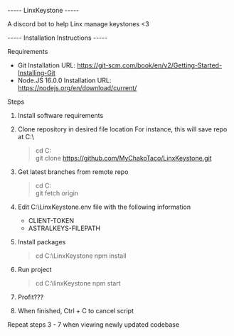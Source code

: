 ----- LinxKeystone -----

A discord bot to help Linx manage keystones <3

----- Installation Instructions -----

Requirements
  - Git
    Installation URL: https://git-scm.com/book/en/v2/Getting-Started-Installing-Git
  - Node.JS 16.0.0
    Installation URL: https://nodejs.org/en/download/current/

Steps
1. Install software requirements
2. Clone repository in desired file location
   For instance, this will save repo at C:\

   > cd C:\
   > git clone https://github.com/MyChakoTaco/LinxKeystone.git

3. Get latest branches from remote repo

   > cd C:\
   > git fetch origin

4. Edit C:\LinxKeystone\.env file with the following information

   - CLIENT-TOKEN
   - ASTRALKEYS-FILEPATH

5. Install packages

   > cd C:\LinxKeystone
   > npm install

6. Run project

   > cd C:\linxKeystone
   > npm start

7. Profit???
8. When finished, Ctrl + C to cancel script

Repeat steps 3 - 7 when viewing newly updated codebase

